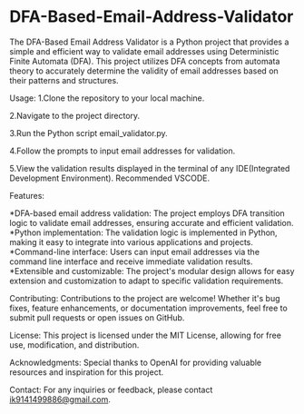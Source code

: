 # DFA-Based-Email-Address-Validator
The DFA-Based Email Address Validator is a Python project that provides a simple and efficient way to validate email addresses using Deterministic Finite Automata (DFA). This project utilizes DFA concepts from automata theory to accurately determine the validity of email addresses based on their patterns and structures.

Usage:
1.Clone the repository to your local machine.

2.Navigate to the project directory.

3.Run the Python script email_validator.py.

4.Follow the prompts to input email addresses for validation.

5.View the validation results displayed in the terminal of any IDE(Integrated Development Environment). Recommended VSCODE.


Features:

*DFA-based email address validation: The project employs DFA transition logic to validate email addresses, ensuring accurate        and efficient validation.
*Python implementation: The validation logic is implemented in Python, making it easy to integrate into various applications and    projects.
*Command-line interface: Users can input email addresses via the command line interface and receive immediate validation results.
*Extensible and customizable: The project's modular design allows for easy extension and customization to adapt to specific         validation requirements.

Contributing:
Contributions to the project are welcome! Whether it's bug fixes, feature enhancements, or documentation improvements, feel free to submit pull requests or open issues on GitHub.

License:
This project is licensed under the MIT License, allowing for free use, modification, and distribution.

Acknowledgments:
Special thanks to OpenAI for providing valuable resources and inspiration for this project.

Contact:
For any inquiries or feedback, please contact ik9141499886@gmail.com.


